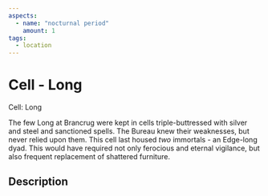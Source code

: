 ```yaml
---
aspects: 
  - name: "nocturnal period"
    amount: 1
tags:
  - location
---
```


# Cell - Long
Cell: Long

The few Long at Brancrug were kept in cells triple-buttressed with silver and steel and sanctioned spells. The Bureau knew their weaknesses, but never relied upon them. This cell last housed <i>two</i> immortals - an Edge-long dyad. This would have required not only ferocious and eternal vigilance, but also frequent replacement of shattered furniture.
## Description
